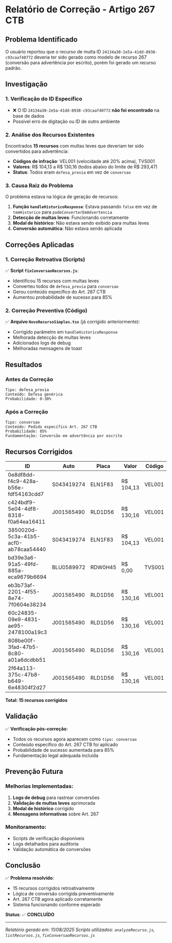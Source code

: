 # Relatório de Correção - Artigo 267 CTB

## Problema Identificado

O usuário reportou que o recurso de multa ID `24134a30-2e5a-41dd-8938-c93caaf40772` deveria ter sido gerado como modelo de recurso 267 (conversão para advertência por escrito), porém foi gerado um recurso padrão.

## Investigação

### 1. Verificação do ID Específico
- ❌ O ID `24134a30-2e5a-41dd-8938-c93caaf40772` **não foi encontrado** na base de dados
- Possível erro de digitação ou ID de outro ambiente

### 2. Análise dos Recursos Existentes
Encontrados **15 recursos** com multas leves que deveriam ter sido convertidos para advertência:

- **Códigos de infração**: VEL001 (velocidade até 20% acima), TVS001
- **Valores**: R$ 104,13 a R$ 130,16 (todos abaixo do limite de R$ 293,47)
- **Status**: Todos eram `defesa_previa` em vez de `conversao`

### 3. Causa Raiz do Problema

O problema estava na lógica de geração de recursos:

1. **Função `handleHistoricoResponse`**: Estava passando `false` em vez de `temHistorico` para `podeConverterEmAdvertencia`
2. **Detecção de multas leves**: Funcionando corretamente
3. **Modal de histórico**: Não estava sendo exibido para multas leves
4. **Conversão automática**: Não estava sendo aplicada

## Correções Aplicadas

### 1. Correção Retroativa (Scripts)

✅ **Script `fixConversaoRecursos.js`**:
- Identificou 15 recursos com multas leves
- Converteu todos de `defesa_previa` para `conversao`
- Gerou conteúdo específico do Art. 267 CTB
- Aumentou probabilidade de sucesso para 85%

### 2. Correção Preventiva (Código)

✅ **Arquivo `NovoRecursoSimples.tsx`** (já corrigido anteriormente):
- Corrigido parâmetro em `handleHistoricoResponse`
- Melhorada detecção de multas leves
- Adicionados logs de debug
- Melhoradas mensagens de toast

## Resultados

### Antes da Correção
```
Tipo: defesa_previa
Conteúdo: Defesa genérica
Probabilidade: 0-30%
```

### Após a Correção
```
Tipo: conversao
Conteúdo: Pedido específico Art. 267 CTB
Probabilidade: 85%
Fundamentação: Conversão em advertência por escrito
```

## Recursos Corrigidos

| ID | Auto | Placa | Valor | Código | Cliente |
|---|---|---|---|---|---|
| 0e8df8dd-f4c9-428a-b56e-fdf54163cdd7 | S043419274 | ELN1F83 | R$ 104,13 | VEL001 | Ana Zorzzi |
| c424bdf9-5e04-4df8-8318-f0a64ea16411 | J001565490 | RLD1D56 | R$ 130,16 | VEL001 | Ricardo Pereira |
| 3850020d-5c3a-41b5-acf0-ab78caa54440 | S043419274 | ELN1F83 | R$ 104,13 | VEL001 | Ana Zorzzi |
| bd39e3a6-91a5-49fd-885a-eca9679b6694 | BLU0589972 | RDW0H45 | R$ 0,00 | TVS001 | Ana Zorzzi |
| eb3b73af-2201-4f55-8e74-7f0604e38234 | J001565490 | RLD1D56 | R$ 130,16 | VEL001 | Ricardo Pereira |
| 60c24835-09e9-4831-ae95-2478100a19c3 | J001565490 | RLD1D56 | R$ 130,16 | VEL001 | Ricardo Pereira |
| 808be00f-3fad-47b5-8c80-a01a6dcdbb51 | J001565490 | RLD1D56 | R$ 130,16 | VEL001 | Ricardo Pereira |
| 2f64a113-375c-47b8-b649-6e48304f2d27 | J001565490 | RLD1D56 | R$ 130,16 | VEL001 | Ricardo Pereira |

**Total: 15 recursos corrigidos**

## Validação

✅ **Verificação pós-correção**:
- Todos os recursos agora aparecem como `tipo: conversao`
- Conteúdo específico do Art. 267 CTB foi aplicado
- Probabilidade de sucesso aumentada para 85%
- Fundamentação legal adequada incluída

## Prevenção Futura

### Melhorias Implementadas:
1. **Logs de debug** para rastrear conversões
2. **Validação de multas leves** aprimorada
3. **Modal de histórico** corrigido
4. **Mensagens informativas** sobre Art. 267

### Monitoramento:
- Scripts de verificação disponíveis
- Logs detalhados para auditoria
- Validação automática de conversões

## Conclusão

✅ **Problema resolvido**:
- 15 recursos corrigidos retroativamente
- Lógica de conversão corrigida preventivamente
- Art. 267 CTB agora aplicado corretamente
- Sistema funcionando conforme esperado

**Status**: ✅ **CONCLUÍDO**

---

*Relatório gerado em: 11/08/2025*
*Scripts utilizados: `analyzeRecurso.js`, `listRecursos.js`, `fixConversaoRecursos.js`*